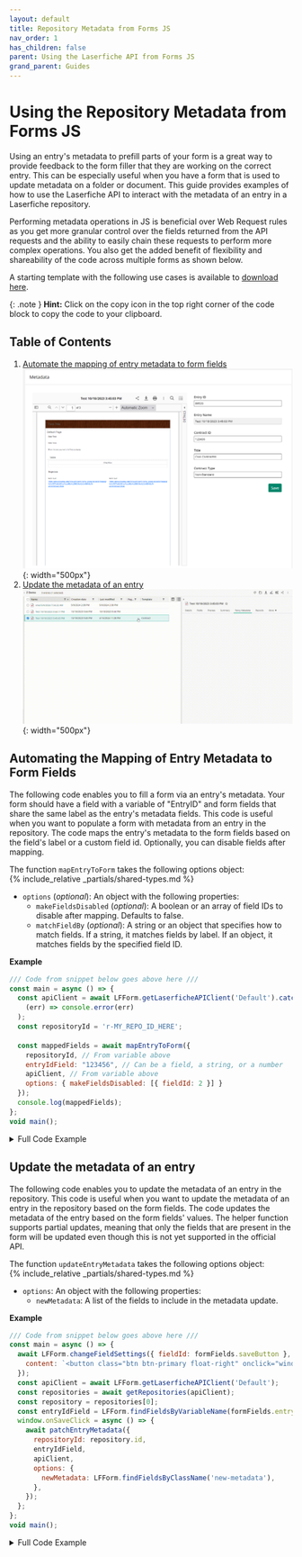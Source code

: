 ```yaml
---
layout: default
title: Repository Metadata from Forms JS
nav_order: 1
has_children: false
parent: Using the Laserfiche API from Forms JS
grand_parent: Guides
---
```


<!--© 2024 Laserfiche.
See LICENSE-DOCUMENTATION and LICENSE-CODE in the project root for license information.-->

# Using the Repository Metadata from Forms JS
Using an entry's metadata to prefill parts of your form is a great way to provide feedback to the form filler that they are working on the correct entry. This can be especially useful when you have a form that is used to update metadata on a folder or document. This guide provides examples of how to use the Laserfiche API to interact with the metadata of an entry in a Laserfiche repository.

Performing metadata operations in JS is beneficial over Web Request rules as you get more granular control over the fields returned from the API requests and the ability to easily chain these requests to perform more complex operations. You also get the added benefit of flexibility and shareability of the code across multiple forms as shown below.

A starting template with the following use cases is available to [download here](./assets/API_Template_Metadata.xml).

{: .note }
**Hint:** Click on the copy icon in the top right corner of the code block to copy the code to your clipboard.

## Table of Contents
1. [Automate the mapping of entry metadata to form fields](#automating-the-mapping-of-entry-metadata-to-form-fields)
![Embedded Repo Metadata GIF](./assets/iframe-metadata.png){: width="500px"}
2. [Update the metadata of an entry](#updating-the-metadata-of-an-entry)
![Update Metadata GIF](./assets/embedded-metadata.gif){: width="500px"}

## Automating the Mapping of Entry Metadata to Form Fields
The following code enables you to fill a form via an entry's metadata. Your form should have a field with a variable of "EntryID" and form fields that share the same label as the entry's metadata fields. This code is useful when you want to populate a form with metadata from an entry in the repository. The code maps the entry's metadata to the form fields based on the field's label or a custom field id. Optionally, you can disable fields after mapping.

The function `mapEntryToForm` takes the following options object:  
{% include_relative _partials/shared-types.md %}
- `options` (*optional*): An object with the following properties:
  - `makeFieldsDisabled` (*optional*): A boolean or an array of field IDs to disable after mapping. Defaults to false.
  - `matchFieldBy` (*optional*): A string or an object that specifies how to match fields. If a string, it matches fields by label. If an object, it matches fields by the specified field ID.

**Example**  
```javascript
/// Code from snippet below goes above here /// 
const main = async () => {
  const apiClient = await LFForm.getLaserficheAPIClient('Default').catch(
    (err) => console.error(err)
  );
  const repositoryId = 'r-MY_REPO_ID_HERE';

  const mappedFields = await mapEntryToForm({
    repositoryId, // From variable above
    entryIdField: "123456", // Can be a field, a string, or a number
    apiClient, // From variable above
    options: { makeFieldsDisabled: [{ fieldId: 2 }] }
  });
  console.log(mappedFields);
};
void main();

```


<details markdown="1">
<summary>Full Code Example</summary>
{% include_relative _partials/fill-metadata-js.md %}
</details>

## Update the metadata of an entry
The following code enables you to update the metadata of an entry in the repository. This code is useful when you want to update the metadata of an entry in the repository based on the form fields. The code updates the metadata of the entry based on the form fields' values. The helper function supports partial updates, meaning that only the fields that are present in the form will be updated even though this is not yet supported in the official API.

The function `updateEntryMetadata` takes the following options object:  
{% include_relative _partials/shared-types.md %}
- `options`: An object with the following properties:
  - `newMetadata`: A list of the fields to include in the metadata update.

**Example**
```javascript
/// Code from snippet below goes above here /// 
const main = async () => {
  await LFForm.changeFieldSettings({ fieldId: formFields.saveButton }, {
    content: `<button class="btn btn-primary float-right" onclick="window.onSaveClick()">Save</button>`,
  });
  const apiClient = await LFForm.getLaserficheAPIClient('Default');
  const repositories = await getRepositories(apiClient);
  const repository = repositories[0];
  const entryIdField = LFForm.findFieldsByVariableName(formFields.entryId)[0];
  window.onSaveClick = async () => {
    await patchEntryMetadata({
      repositoryId: repository.id,
      entryIdField,
      apiClient,
      options: {
        newMetadata: LFForm.findFieldsByClassName('new-metadata'),
      },
    });
  };
};
void main();
```

<details markdown="1">
<summary>Full Code Example</summary>
{% include_relative _partials/update-metadata-js.md %}
</details>